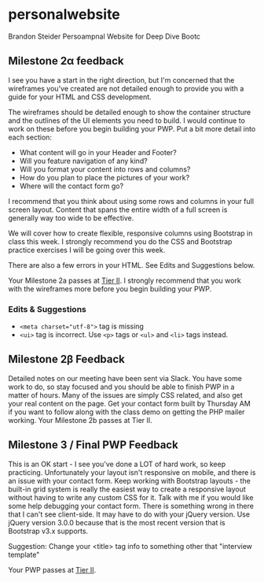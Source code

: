 # personalwebsite
Brandon Steider Persoampnal Website for Deep Dive Bootc

## Milestone 2&alpha; feedback
I see you have a start in the right direction, but I'm concerned that the wireframes you've created are not detailed enough to provide you with a guide for your HTML and CSS development. 

The wireframes should be detailed enough to show the container structure and the outlines of the UI elements you need to build. I would continue to work on these before you begin building your PWP. Put a bit more detail into each section:

 - What content will go in your Header and Footer?
 - Will you feature navigation of any kind?
 - Will you format your content into rows and columns?
 - How do you plan to place the pictures of your work?  
 - Where will the contact form go?

I recommend that you think about using some rows and columns in your full screen layout. Content that spans the entire width of a full screen is generally way too wide to be effective.

We will cover how to create flexible, responsive columns using Bootstrap in class this week. I strongly recommend you do the CSS and Bootstrap practice exercises I will be going over this week. 

There are also a few errors in your HTML. See Edits and Suggestions below.

Your Milestone 2a passes at [Tier II](https://bootcamp-coders.cnm.edu/projects/personal/rubric/). I strongly recommend that you work with the wireframes more before you begin building your PWP.
 
### Edits &amp; Suggestions
- `<meta charset="utf-8">` tag is missing
- `<ui>` tag is incorrect. Use `<p>` tags or `<ul>` and `<li>` tags instead.

## Milestone 2&beta; Feedback
Detailed notes on our meeting have been sent via Slack. You have some work to do, so stay focused and you should be able to finish PWP in a matter of hours. Many of the issues are simply CSS related, and also get your real content on the page. Get your contact form built by Thursday AM if you want to follow along with the class demo on getting the PHP mailer working. Your Milestone 2b passes at Tier II.

## Milestone 3 / Final PWP Feedback
This is an OK start - I see you've done a LOT of hard work, so keep practicing. Unfortunately your layout isn't responsive on mobile, and there is an issue with your contact form. Keep working with Bootstrap layouts - the built-in grid system is really the easiest way to create a responsive layout without having to write any custom CSS for it. Talk with me if you would like some help debugging your contact form. There is something wrong in there that I can't see client-side. It may have to do with your jQuery version. Use jQuery version 3.0.0 because that is the most recent version that is Bootstrap v3.x supports. 

Suggestion: Change your &lt;title&gt; tag info to something other that "interview template"

Your PWP passes at [Tier II](https://bootcamp-coders.cnm.edu/projects/personal/rubric/). 
